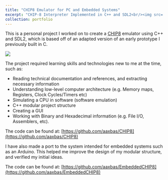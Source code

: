 ```yaml
---
title: "CHIP8 Emulator for PC and Embedded Systems"
excerpt: "CHIP-8 Interpreter Implemented in C++ and SDL2<br/><img src='https://raw.githubusercontent.com/aaxbas/CHIP8/master/docs/images/PONG.png'>"
collection: portfolio
---
```


This is a personal project I worked on to create a [CHIP8](https://en.wikipedia.org/wiki/CHIP-8) emulator using C++ and SDL2, which is based off of an adapted version of an early prototype I previously built in C.


![](https://raw.githubusercontent.com/aaxbas/CHIP8/master/docs/images/PONG.png)

The project required learning skills and technologies new to me at the time, such as:
- Reading technical documentation and references, and extracting necessary information
- Understanding low-level computer architecture (e.g. Memory maps, Registers, Clock Cycles/Timers etc)
- Simulating a CPU in software (software emulation)
- C++ modular project structure
- Creating a GUI 
- Working with Binary and Hexadecimal information (e.g. File I/O, Assemblers, etc).

The code can be found at: [https://github.com/aaxbas/CHIP8](https://github.com/aaxbas/CHIP8)

I have also made a port to the system intended for embedded systems such as an Arduino. This helped me improve the design of my modular structure, and verified my initial ideas. 

The code can be found at: [https://github.com/aaxbas/EmbeddedCHIP8](https://github.com/aaxbas/EmbeddedCHIP8)
